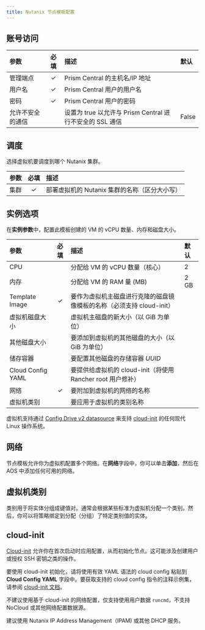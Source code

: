 ```yaml
---
title: Nutanix 节点模板配置
---
```


## 账号访问

| 参数 | 必填 | 描述 | 默认 |
|:-----------------------------|:--------:|:-----------------------------------------------------------------|:-----
| 管理端点 | ✓ | Prism Central 的主机名/IP 地址 |
| 用户名 | ✓ | Prism Central 用户的用户名 |
| 密码 | ✓ | Prism Central 用户的密码 |
| 允许不安全的通信 |          | 设置为 true 以允许与 Prism Central 进行不安全的 SSL 通信 | False |

## 调度

选择虚拟机要调度到哪个 Nutanix 集群。

| 参数 | 必填 | 描述 |
|:----------|:--------:|:----------------------------------------------------------------------------
| 集群 | ✓ | 部署虚拟机的 Nutanix 集群的名称（区分大小写） |

## 实例选项

在**实例参数**中，配置此模板创建的 VM 的 vCPU 数量、内存和磁盘大小。

| 参数 | 必填 | 描述 | 默认 |
|:---------------------|:--------:|:--------------------------------------------------------------------------------------------|:-------
| CPU |          | 分配给 VM 的 vCPU 数量（核心） | 2 |
| 内存 |          | 分配给 VM 的 RAM 量 (MB) | 2 GB |
| Template Image | ✓ | 要作为虚拟机主磁盘进行克隆的磁盘镜像模板的名称（必须支持 cloud-init） |
| 虚拟机磁盘大小 |          | 虚拟机主磁盘的新大小（以 GiB 为单位） |
| 其他磁盘大小 |          | 要添加到虚拟机的其他磁盘的大小（以 GiB 为单位） |
| 储存容器 |          | 要配置其他磁盘的存储容器 _UUID_ |
| Cloud Config YAML |          | 要提供给虚拟机的 cloud-init（将使用 Rancher root 用户修补） |
| 网络 | ✓ | 要附加到虚拟机的网络的名称 |
| 虚拟机类别 |          | 要应用于虚拟机的类别名称 |

虚拟机支持通过 [Config Drive v2 datasource](https://cloudinit.readthedocs.io/en/latest/topics/datasources/configdrive.html) 来支持 [cloud-init](https://cloudinit.readthedocs.io/en/latest/) 的任何现代 Linux 操作系统。

## 网络

节点模板允许你为虚拟机配置多个网络。在**网络**字段中，你可以单击**添加**，然后在 AOS 中添加任何可用的网络。

## 虚拟机类别

类别用于将实体分组成键值对。通常会根据某些标准为虚拟机分配一个类别。然后，你可以将策略绑定到分配（分组）了特定类别值的实体。

## cloud-init

[Cloud-init](https://cloudinit.readthedocs.io/en/latest/) 允许你在首次启动时应用配置，从而初始化节点。这可能涉及创建用户或授权 SSH 密钥之类的操作。

要使用 cloud-init 初始化，请将使用有效 YAML 语法的 cloud config 粘贴到 **Cloud Config YAML** 字段中。要获取支持的 cloud config 指令的注释示例集，请参阅 [cloud-init 文档](https://cloudinit.readthedocs.io/en/latest/topics/examples.html)。

不建议使用基于 cloud-init 的网络配置，仅支持使用用户数据 `runcmd`，不支持 NoCloud 或其他网络配置数据源。

建议使用 Nutanix IP Address Management（IPAM) 或其他 DHCP 服务。
